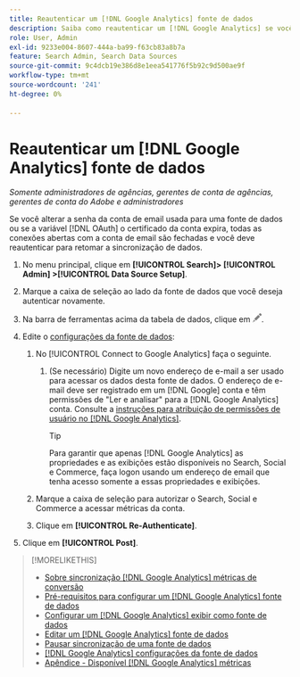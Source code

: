 ```yaml
---
title: Reautenticar um [!DNL Google Analytics] fonte de dados
description: Saiba como reautenticar um [!DNL Google Analytics] se você alterar a senha associada ou se o certificado expirar.
role: User, Admin
exl-id: 9233e004-8607-444a-ba99-f63cb83a8b7a
feature: Search Admin, Search Data Sources
source-git-commit: 9c4dcb19e386d8e1eea541776f5b92c9d500ae9f
workflow-type: tm+mt
source-wordcount: '241'
ht-degree: 0%

---
```


# Reautenticar um [!DNL Google Analytics] fonte de dados

*Somente administradores de agências, gerentes de conta de agências, gerentes de conta do Adobe e administradores*

Se você alterar a senha da conta de email usada para uma fonte de dados ou se a variável [!DNL OAuth] o certificado da conta expira, todas as conexões abertas com a conta de email são fechadas e você deve reautenticar para retomar a sincronização de dados.

1. No menu principal, clique em **[!UICONTROL Search]> [!UICONTROL Admin] >[!UICONTROL Data Source Setup]**.

1. Marque a caixa de seleção ao lado da fonte de dados que você deseja autenticar novamente.

1. Na barra de ferramentas acima da tabela de dados, clique em ![Editar](/help/search-social-commerce/assets/edit.png "Editar").

1. Edite o [configurações da fonte de dados](data-source-settings.md):

   1. No [!UICONTROL Connect to Google Analytics] faça o seguinte.

      1. (Se necessário) Digite um novo endereço de e-mail a ser usado para acessar os dados desta fonte de dados. O endereço de e-mail deve ser registrado em um [!DNL Google] conta e têm permissões de &quot;Ler e analisar&quot; para a [!DNL Google Analytics] conta. Consulte a [instruções para atribuição de permissões de usuário no [!DNL Google Analytics]](https://support.google.com/analytics/answer/9305587).

         >[!TIP]
         >
         >Para garantir que apenas [!DNL Google Analytics] as propriedades e as exibições estão disponíveis no Search, Social e Commerce, faça logon usando um endereço de email que tenha acesso somente a essas propriedades e exibições.

   1. Marque a caixa de seleção para autorizar o Search, Social e Commerce a acessar métricas da conta.

   1. Clique em **[!UICONTROL Re-Authenticate]**.

1. Clique em **[!UICONTROL Post]**.

>[!MORELIKETHIS]
>
>* [Sobre sincronização [!DNL Google Analytics] métricas de conversão](data-source-about.md)
>* [Pré-requisitos para configurar um [!DNL Google Analytics] fonte de dados](data-source-prerequisites.md)
>* [Configurar um [!DNL Google Analytics] exibir como fonte de dados](data-source-configure.md)
>* [Editar um [!DNL Google Analytics] fonte de dados](data-source-edit.md)
>* [Pausar sincronização de uma fonte de dados](data-source-pause.md)
>* [[!DNL Google Analytics] configurações da fonte de dados](data-source-settings.md)
>* [Apêndice - Disponível [!DNL Google Analytics] métricas](data-source-ga-metrics.md)

